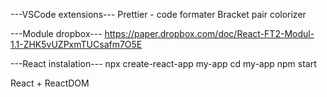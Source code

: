 ---VSCode extensions---
Prettier - code formater
Bracket pair colorizer

---Module dropbox---
https://paper.dropbox.com/doc/React-FT2-Modul-1.1-ZHK5vUZPxmTUCsafm7O5E

---React instalation---
npx create-react-app my-app
cd my-app
npm start

React + ReactDOM
